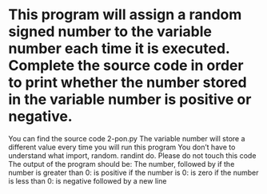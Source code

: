 # This program will assign a random signed number to the variable number each time it is executed. Complete the source code in order to print whether the number stored in the variable number is positive or negative.

   You can find the source code 2-pon.py
    The variable number will store a different value every time you will run this program
    You don’t have to understand what import, random. randint do. Please do not touch this code
    The output of the program should be:
        The number, followed by
            if the number is greater than 0: is positive
            if the number is 0: is zero
            if the number is less than 0: is negative
        followed by a new line
